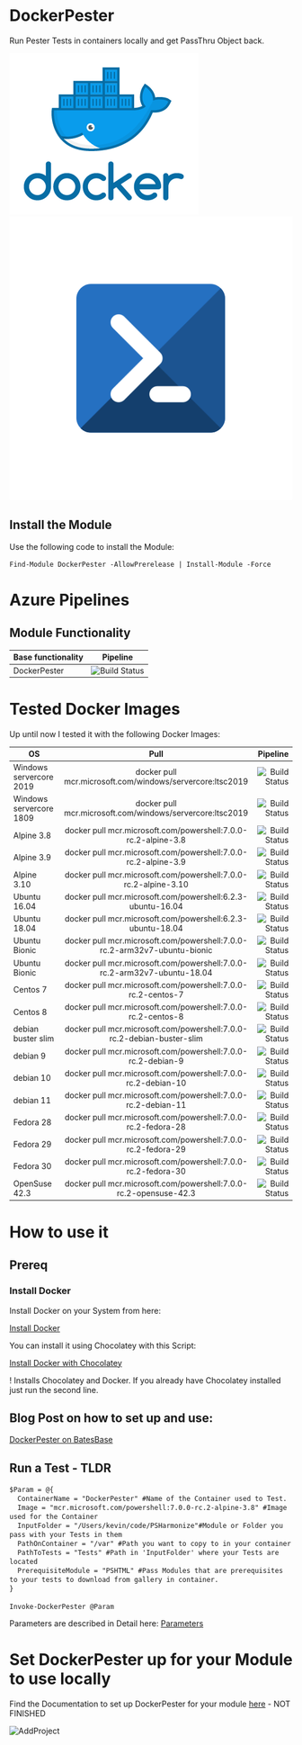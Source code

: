 # DockerPester
Run Pester Tests in containers locally and get PassThru Object back.

![Docker](IMG/Docker.png)                        ![Powershell](IMG/powershell.png) 

## Install the Module

 Use the following code to install the Module:

```
Find-Module DockerPester -AllowPrerelease | Install-Module -Force
```

# Azure Pipelines

## Module Functionality

| Base functionality        | Pipeline           |
| ------------- |:-------------:|
| DockerPester     | ![Build Status](https://dev.azure.com/KevinBates0726/DockerPester/_apis/build/status/bateskevin.DockerPester?branchName=master&jobName=BaseTests) |

# Tested Docker Images

Up until now I tested it with the following Docker Images:

| OS      | Pull  | Pipeline     |
| ------------- |:-------------:|  -----:|
| Windows servercore 2019   | docker pull mcr.microsoft.com/windows/servercore:ltsc2019 | ![Build Status](https://dev.azure.com/KevinBates0726/DockerPester/_apis/build/status/bateskevin.DockerPester?branchName=master&jobName=servercore_2019) |
| Windows servercore 1809   | docker pull mcr.microsoft.com/windows/servercore:ltsc2019 | ![Build Status](https://dev.azure.com/KevinBates0726/DockerPester/_apis/build/status/bateskevin.DockerPester?branchName=master&jobName=servercore_1809) |
| Alpine 3.8      | docker pull mcr.microsoft.com/powershell:7.0.0-rc.2-alpine-3.8 | ![Build Status](https://dev.azure.com/KevinBates0726/DockerPester/_apis/build/status/bateskevin.DockerPester?branchName=master&jobName=alpine_3_8) |
| Alpine 3.9      | docker pull mcr.microsoft.com/powershell:7.0.0-rc.2-alpine-3.9 | ![Build Status](https://dev.azure.com/KevinBates0726/DockerPester/_apis/build/status/bateskevin.DockerPester?branchName=master&jobName=alpine_3_9) |
| Alpine 3.10     | docker pull mcr.microsoft.com/powershell:7.0.0-rc.2-alpine-3.10 | ![Build Status](https://dev.azure.com/KevinBates0726/DockerPester/_apis/build/status/bateskevin.DockerPester?branchName=master&jobName=alpine_3_10) |
| Ubuntu 16.04    | docker pull mcr.microsoft.com/powershell:6.2.3-ubuntu-16.04 | ![Build Status](https://dev.azure.com/KevinBates0726/DockerPester/_apis/build/status/bateskevin.DockerPester?branchName=master&jobName=ubuntu_16_04) |
| Ubuntu 18.04    | docker pull mcr.microsoft.com/powershell:6.2.3-ubuntu-18.04 | ![Build Status](https://dev.azure.com/KevinBates0726/DockerPester/_apis/build/status/bateskevin.DockerPester?branchName=master&jobName=ubuntu_18_04) |
| Ubuntu Bionic    | docker pull mcr.microsoft.com/powershell:7.0.0-rc.2-arm32v7-ubuntu-bionic | ![Build Status](https://dev.azure.com/KevinBates0726/DockerPester/_apis/build/status/bateskevin.DockerPester?branchName=master&jobName=ubuntu_Bionic) |
| Ubuntu Bionic   | docker pull mcr.microsoft.com/powershell:7.0.0-rc.2-arm32v7-ubuntu-18.04 | ![Build Status](https://dev.azure.com/KevinBates0726/DockerPester/_apis/build/status/bateskevin.DockerPester?branchName=master&jobName=ubuntu_Bionic_arm) |
| Centos 7    | docker pull mcr.microsoft.com/powershell:7.0.0-rc.2-centos-7 | ![Build Status](https://dev.azure.com/KevinBates0726/DockerPester/_apis/build/status/bateskevin.DockerPester?branchName=master&jobName=centos_7) |
| Centos 8    | docker pull mcr.microsoft.com/powershell:7.0.0-rc.2-centos-8 | ![Build Status](https://dev.azure.com/KevinBates0726/DockerPester/_apis/build/status/bateskevin.DockerPester?branchName=master&jobName=centos_8) |
| debian buster slim   | docker pull mcr.microsoft.com/powershell:7.0.0-rc.2-debian-buster-slim | ![Build Status](https://dev.azure.com/KevinBates0726/DockerPester/_apis/build/status/bateskevin.DockerPester?branchName=master&jobName=debian_buster_slim) |
| debian 9    | docker pull mcr.microsoft.com/powershell:7.0.0-rc.2-debian-9 | ![Build Status](https://dev.azure.com/KevinBates0726/DockerPester/_apis/build/status/bateskevin.DockerPester?branchName=master&jobName=debian_9) |
| debian 10    | docker pull mcr.microsoft.com/powershell:7.0.0-rc.2-debian-10 | ![Build Status](https://dev.azure.com/KevinBates0726/DockerPester/_apis/build/status/bateskevin.DockerPester?branchName=master&jobName=debian_10) |
| debian 11    | docker pull mcr.microsoft.com/powershell:7.0.0-rc.2-debian-11 | ![Build Status](https://dev.azure.com/KevinBates0726/DockerPester/_apis/build/status/bateskevin.DockerPester?branchName=master&jobName=debian_11) |
| Fedora 28  | docker pull mcr.microsoft.com/powershell:7.0.0-rc.2-fedora-28 | ![Build Status](https://dev.azure.com/KevinBates0726/DockerPester/_apis/build/status/bateskevin.DockerPester?branchName=master&jobName=fedora_28) |
| Fedora 29   | docker pull mcr.microsoft.com/powershell:7.0.0-rc.2-fedora-29 | ![Build Status](https://dev.azure.com/KevinBates0726/DockerPester/_apis/build/status/bateskevin.DockerPester?branchName=master&jobName=fedora_29) |
| Fedora 30   | docker pull mcr.microsoft.com/powershell:7.0.0-rc.2-fedora-30 | ![Build Status](https://dev.azure.com/KevinBates0726/DockerPester/_apis/build/status/bateskevin.DockerPester?branchName=master&jobName=fedora_30) |
| OpenSuse 42.3    | docker pull mcr.microsoft.com/powershell:7.0.0-rc.2-opensuse-42.3 | ![Build Status](https://dev.azure.com/KevinBates0726/DockerPester/_apis/build/status/bateskevin.DockerPester?branchName=master&jobName=opensuse_42_3) |



 # How to use it

 ## Prereq

 ### Install Docker

 Install Docker on your System from here: 
 
 [Install Docker](https://docs.docker.com/install/)

 You can install it using Chocolatey with this Script:

 [Install Docker with Chocolatey](Examples/Install_Docker_win.ps1)

 ! Installs Chocolatey and Docker. If you already have Chocolatey installed just run the second line.

   ## Blog Post on how to set up and use:

   [DockerPester on BatesBase](https://bateskevin.github.io/batesbase/Powershell/2020/02/19/DockerPester.md/)
 
   
   ## Run a Test - TLDR

  ```
$Param = @{
    ContainerName = "DockerPester" #Name of the Container used to Test.
    Image = "mcr.microsoft.com/powershell:7.0.0-rc.2-alpine-3.8" #Image used for the Container
    InputFolder = "/Users/kevin/code/PSHarmonize"#Module or Folder you pass with your Tests in them
    PathOnContainer = "/var" #Path you want to copy to in your container
    PathToTests = "Tests" #Path in 'InputFolder' where your Tests are located
    PrerequisiteModule = "PSHTML" #Pass Modules that are prerequisites to your tests to download from gallery in container.
}

Invoke-DockerPester @Param
  ```

Parameters are described in Detail here: [Parameters](Docs/Parameter.md)

# Set DockerPester up for your Module to use locally

Find the Documentation to set up DockerPester for your module [here](Docs/Setup_for_your_Module.md) - NOT FINISHED

![AddProject](IMG/AddDockerPesterProject.gif)